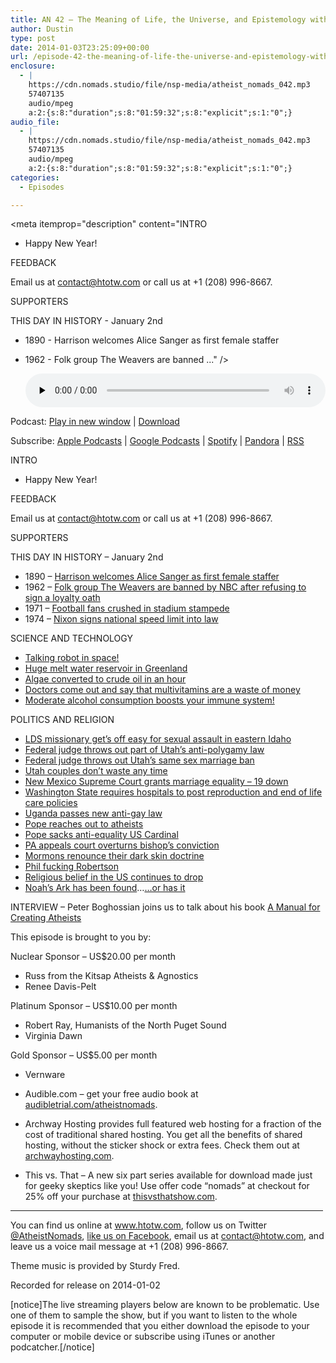 ```yaml
---
title: AN 42 – The Meaning of Life, the Universe, and Epistemology with Peter Boghossian
author: Dustin
type: post
date: 2014-01-03T23:25:09+00:00
url: /episode-42-the-meaning-of-life-the-universe-and-epistemology-with-peter-boghossian/
enclosure:
  - |
    https://cdn.nomads.studio/file/nsp-media/atheist_nomads_042.mp3
    57407135
    audio/mpeg
    a:2:{s:8:"duration";s:8:"01:59:32";s:8:"explicit";s:1:"0";}
audio_file:
  - |
    https://cdn.nomads.studio/file/nsp-media/atheist_nomads_042.mp3
    57407135
    audio/mpeg
    a:2:{s:8:"duration";s:8:"01:59:32";s:8:"explicit";s:1:"0";}
categories:
  - Episodes

---
```

<div itemscope itemtype="http://schema.org/AudioObject">
  <meta itemprop="name" content="Episode 42 – The Meaning of Life, the Universe, and Epistemology with Peter Boghossian" />
  
  <meta itemprop="uploadDate" content="2014-01-03T16:25:09-07:00" />
  
  <meta itemprop="encodingFormat" content="audio/mpeg" />
  
  <meta itemprop="duration" content="PT1H59M32S" />
  
  <meta itemprop="description" content="INTRO
* Happy New Year!

FEEDBACK

Email us at contact@htotw.com or call us at +1 (208) 996-8667.

SUPPORTERS

THIS DAY IN HISTORY - January 2nd

* 1890 - Harrison welcomes Alice Sanger as first female staffer
* 1962 - Folk group The Weavers are banned ..." />
  
  <meta itemprop="contentUrl" content="https://dts.podtrac.com/redirect.mp3/cdn.nomads.studio/file/nsp-media/atheist_nomads_042.mp3" />
  
  <meta itemprop="contentSize" content="54.7" />
  </p> 
  
  <div class="powerpress_player" id="powerpress_player_9526">
    <audio class="wp-audio-shortcode" id="audio-5196-41" preload="none" style="width: 100%;" controls="controls"><source type="audio/mpeg" src="https://dts.podtrac.com/redirect.mp3/cdn.nomads.studio/file/nsp-media/atheist_nomads_042.mp3?_=41" /><a href="https://dts.podtrac.com/redirect.mp3/cdn.nomads.studio/file/nsp-media/atheist_nomads_042.mp3">https://dts.podtrac.com/redirect.mp3/cdn.nomads.studio/file/nsp-media/atheist_nomads_042.mp3</a></audio>
  </div>
</div>

<p class="powerpress_links powerpress_links_mp3">
  Podcast: <a href="https://dts.podtrac.com/redirect.mp3/cdn.nomads.studio/file/nsp-media/atheist_nomads_042.mp3" class="powerpress_link_pinw" target="_blank" title="Play in new window" onclick="return powerpress_pinw('https://htotw.com/?powerpress_pinw=5196-podcast');" rel="nofollow">Play in new window</a> | <a href="https://dts.podtrac.com/redirect.mp3/cdn.nomads.studio/file/nsp-media/atheist_nomads_042.mp3" class="powerpress_link_d" title="Download" rel="nofollow" download="atheist_nomads_042.mp3">Download</a>
</p>

<p class="powerpress_links powerpress_subscribe_links">
  Subscribe: <a href="https://podcasts.apple.com/us/podcast/humanists-take-on-the-world/id530050098?mt=2&ls=1" class="powerpress_link_subscribe powerpress_link_subscribe_itunes" target="_blank" title="Subscribe on Apple Podcasts" rel="nofollow">Apple Podcasts</a> | <a href="https://www.google.com/podcasts?feed=aHR0cDovL2F0aGVpc3Rub21hZHMubGlic3luLmNvbS9yc3M%3D" class="powerpress_link_subscribe powerpress_link_subscribe_googleplay" target="_blank" title="Subscribe on Google Podcasts" rel="nofollow">Google Podcasts</a> | <a href="https://open.spotify.com/show/3LzK2xZGike6Tc1GEMtMbr?si=LieN9SNuTpq96smuaUsH8A" class="powerpress_link_subscribe powerpress_link_subscribe_spotify" target="_blank" title="Subscribe on Spotify" rel="nofollow">Spotify</a> | <a href="https://www.pandora.com/podcast/atheist-nomads/PC:10122?corr=62071012&part=ug" class="powerpress_link_subscribe powerpress_link_subscribe_pandora" target="_blank" title="Subscribe on Pandora" rel="nofollow">Pandora</a> | <a href="https://htotw.com/feed/podcast/" class="powerpress_link_subscribe powerpress_link_subscribe_rss" target="_blank" title="Subscribe via RSS" rel="nofollow">RSS</a>
</p>

INTRO  
* Happy New Year!

FEEDBACK

Email us at contact@htotw.com or call us at +1 (208) 996-8667.

SUPPORTERS

THIS DAY IN HISTORY &#8211; January 2nd

* 1890 &#8211; <a href="http://www.history.com/this-day-in-history/harrison-welcomes-alice-sanger-as-first-female-staffer" target="_blank" rel="noopener">Harrison welcomes Alice Sanger as first female staffer</a>  
* 1962 &#8211; <a href="http://www.history.com/this-day-in-history/folk-group-the-weavers-are-banned-by-nbc-after-refusing-to-sign-a-loyalty-oath" target="_blank" rel="noopener">Folk group The Weavers are banned by NBC after refusing to sign a loyalty oath</a>  
* 1971 &#8211; <a href="http://www.history.com/this-day-in-history/football-fans-crushed-in-stadium-stampede" target="_blank" rel="noopener">Football fans crushed in stadium stampede</a>  
* 1974 &#8211; <a href="http://www.history.com/this-day-in-history/nixon-signs-national-speed-limit-into-law" target="_blank" rel="noopener">Nixon signs national speed limit into law</a>

SCIENCE AND TECHNOLOGY

* <a href="http://www.chron.com/business/article/Japan-robot-chats-with-astronaut-on-space-station-5080657.php?World_Business_News=" target="_blank" rel="noopener">Talking robot in space!</a>  
* <a href="http://blueandgreentomorrow.com/2013/12/24/huge-melt-water-reservoir-discovered-under-greenland-ice/" target="_blank" rel="noopener">Huge melt water reservoir in Greenland</a>  
* <a href="http://www.rawstory.com/rs/2013/12/18/scientists-cut-million-year-natural-process-to-convert-algae-into-crude-oil-to-about-an-hour/" target="_blank" rel="noopener">Algae converted to crude oil in an hour</a>  
* <a href="http://www.livescience.com/42001-case-is-closed-multivitamins-are-a-waste-of-money-doctors-say.html" target="_blank" rel="noopener">Doctors come out and say that multivitamins are a waste of money</a>  
* <a href="http://www.usatoday.com/story/news/nation-now/2013/12/30/drinking-body-immune-system/4247323/" target="_blank" rel="noopener">Moderate alcohol consumption boosts your immune system!</a>

POLITICS AND RELIGION

* <a href="http://www.idahostatejournal.com/members/utah-man-sentenced-for-crime-committed-on-lds-mission-in/article_a7ff4c2a-6713-11e3-87d6-001a4bcf887a.html" target="_blank" rel="noopener">LDS missionary get’s off easy for sexual assault in eastern Idaho</a>  
* <a href="http://m.sltrib.com/sltrib/mobile3/56894145-219/utah-polygamy-waddoups-ruling.html.csp" target="_blank" rel="noopener">Federal judge throws out part of Utah’s anti-polygamy law</a>  
* <a href="http://www.freedomtomarry.org/blog/entry/federal-district-judge-in-utah-strikes-down-marriage-ban-as-unconstitutiona" target="_blank" rel="noopener">Federal judge throws out Utah’s same sex marriage ban</a>  
* <a href="http://www.buzzfeed.com/hunterschwarz/photos-from-the-first-day-of-marriage-equality-in-utah" target="_blank" rel="noopener">Utah couples don’t waste any time</a>  
* <a href="http://www.hrc.org/blog/entry/breaking-new-mexico-court-ruling-extends-marriage-equality-statewide" target="_blank" rel="noopener">New Mexico Supreme Court grants marriage equality &#8211; 19 down</a>  
* <a href="http://blogs.seattletimes.com/today/2013/12/hospitals-must-post-policies-on-reproduction-end-of-life-care/" target="_blank" rel="noopener">Washington State requires hospitals to post reproduction and end of life care policies</a>  
* <a href="http://www.nytimes.com/2013/12/21/world/africa/ugandan-parliament-approves-antigay-law.html?_r=3&" target="_blank" rel="noopener">Uganda passes new anti-gay law</a>  
* <a href="http://www.smh.com.au/world/pope-reaches-out-to-atheists-in-christmas-appeal-for-peace-20131226-hv6w9.html" target="_blank" rel="noopener">Pope reaches out to atheists</a>  
* <a href="http://www.examiner.com/article/pope-francis-dumps-a-united-states-cardinal-who-has-spoken-out-against-equality" target="_blank" rel="noopener">Pope sacks anti-equality US Cardinal</a>  
* <a href="http://www.latimes.com/nation/nationnow/la-na-nn-pa-court-reverses-priest-conviction-20131226,0,7925061.story#axzz2od57rB1P" target="_blank" rel="noopener">PA appeals court overturns bishop’s conviction</a>  
* <a href="http://www.alternet.org/belief/mormon-church-dark-skin-sign-gods-curse-no-longer" target="_blank" rel="noopener">Mormons renounce their dark skin doctrine</a>  
* <a href="http://www.dailymail.co.uk/news/article-2531462/You-got-marry-girls-15-16-Duck-Dynasty-star-Phil-Robertson-wades-new-controversy-advises-men-marry-underage-girls-newly-unearthed-video.html" target="_blank" rel="noopener">Phil fucking Robertson</a>  
* <a href="http://www.harrisinteractive.com/NewsRoom/HarrisPolls/tabid/447/ctl/ReadCustom%20Default/mid/1508/ArticleId/1353/Default.aspx" target="_blank" rel="noopener">Religious belief in the US continues to drop</a>  
* <a href="http://www.sunnyskyz.com/good-news/470/Noah-s-Ark-Has-Been-Found-Why-Are-They-Keeping-Us-In-The-Dark-" target="_blank" rel="noopener">Noah’s Ark has been found</a>&#8230;<a href="http://www.snopes.com/religion/noahsark.asp" target="_blank" rel="noopener">&#8230;or has it</a>

INTERVIEW &#8211; Peter Boghossian joins us to talk about his book [A Manual for Creating Atheists][1]<img decoding="async" loading="lazy" src="http://ir-na.amazon-adsystem.com/e/ir?t=dwnomad-20&l=as2&o=1&a=1939578094" alt="" width="1" height="1" border="0" />

This episode is brought to you by:

Nuclear Sponsor &#8211; US$20.00 per month  
* Russ from the Kitsap Atheists & Agnostics  
* Renee Davis-Pelt

Platinum Sponsor – US$10.00 per month  
* Robert Ray, Humanists of the North Puget Sound  
* Virginia Dawn

Gold Sponsor – US$5.00 per month  
* Vernware

* Audible.com &#8211; get your free audio book at <a href="audibletrial.com/atheistnomads" target="_blank" rel="noopener">audibletrial.com/atheistnomads</a>.  
* Archway Hosting provides full featured web hosting for a fraction of the cost of traditional shared hosting. You get all the benefits of shared hosting, without the sticker shock or extra fees. Check them out at <a href="http://archwayhosting.com/" target="_blank" rel="noopener">archwayhosting.com</a>.  
* This vs. That &#8211; A new six part series available for download made just for geeky skeptics like you! Use offer code &#8220;nomads&#8221; at checkout for 25% off your purchase at <a href="http://www.thisvsthatshow.com/" target="_blank" rel="noopener">thisvsthatshow.com</a>.

<hr width="500" />

You can find us online at <a href="https://www.htotw.com/" target="_blank" rel="noopener">www.htotw.com</a>, follow us on Twitter <a href="https://twitter.com/AtheistNomads" target="_blank" rel="noopener">@AtheistNomads</a>, <a href="https://htotw.com/facebook" target="_blank" rel="noopener">like us on Facebook</a>, email us at <contact@htotw.com>, and leave us a voice mail message at +1 (208) 996-8667.

Theme music is provided by Sturdy Fred.

Recorded for release on 2014-01-02

[notice]The live streaming players below are known to be problematic. Use one of them to sample the show, but if you want to listen to the whole episode it is recommended that you either download the episode to your computer or mobile device or subscribe using iTunes or another podcatcher.[/notice]

 [1]: http://www.amazon.com/gp/product/1939578094/ref=as_li_ss_tl?ie=UTF8&camp=1789&creative=390957&creativeASIN=1939578094&linkCode=as2&tag=dwnomad-20